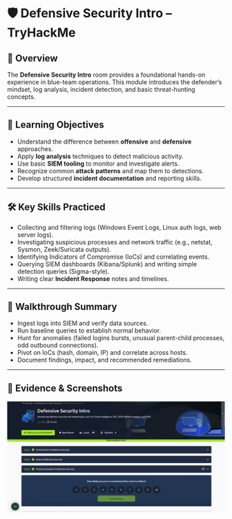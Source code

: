 # 🛡️ Defensive Security Intro – TryHackMe

## 📌 Overview
The **Defensive Security Intro** room provides a foundational hands-on experience in blue-team operations.
This module introduces the defender’s mindset, log analysis, incident detection, and basic threat-hunting concepts.

---

## 🎯 Learning Objectives
- Understand the difference between **offensive** and **defensive** approaches.
- Apply **log analysis** techniques to detect malicious activity.
- Use basic **SIEM tooling** to monitor and investigate alerts.
- Recognize common **attack patterns** and map them to detections.
- Develop structured **incident documentation** and reporting skills.

---

## 🛠️ Key Skills Practiced
- Collecting and filtering logs (Windows Event Logs, Linux auth logs, web server logs).
- Investigating suspicious processes and network traffic (e.g., netstat, Sysmon, Zeek/Suricata outputs).
- Identifying Indicators of Compromise (IoCs) and correlating events.
- Querying SIEM dashboards (Kibana/Splunk) and writing simple detection queries (Sigma-style).
- Writing clear **Incident Response** notes and timelines.

---

## 🔎 Walkthrough Summary
- Ingest logs into SIEM and verify data sources.
- Run baseline queries to establish normal behavior.
- Hunt for anomalies (failed logins bursts, unusual parent-child processes, odd outbound connections).
- Pivot on IoCs (hash, domain, IP) and correlate across hosts.
- Document findings, impact, and recommended remediations.

---

## 📸 Evidence & Screenshots
![imag alt](https://github.com/djhdhdgddfgdd/TryHackMe-RedTeam-Docs/blob/main/%D9%84%D9%82%D8%B7%D8%A9%20%D8%B4%D8%A7%D8%B4%D8%A9%202025-08-20%20081759.png?raw=true)
